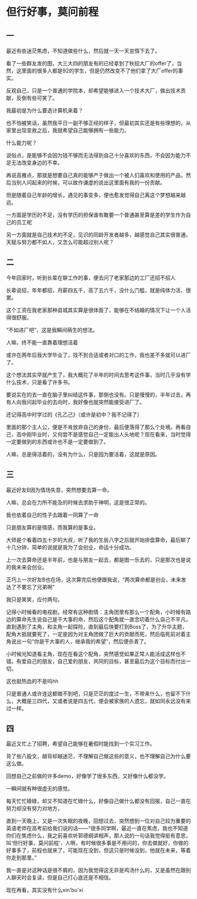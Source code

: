 # 但行好事，莫问前程

## 一

最近有些迷茫焦虑，不知道做些什么，然后就一天一天怠惰下去了。

看了一些群友发的图，大三大四的朋友有的已经拿到了秋招大厂的offer了，当然，这里面的很多人都是92的学生，但是仍然改变不了他们拿了大厂offer的事实。

反观自己，只是一个普通的学院本，却希望能够进入一个技术大厂，做出技术贡献，反倒有些可笑了。

我最初是为什么要选计算机来着？

也不怕被笑话，虽然我平日一副不够正经的样子，但最初其实还是有些理想的，从家里出现变故之后，我就希望自己能够拥有一些能力。

什么能力呢？

说俗点，是能够不会因为钱不够而无法得到自己十分喜欢的东西，不会因为能力不足无法改变身边的不幸。

再说高雅点，那就是想要自己真的能够产于做出一个被人们喜欢和使用的产品，然后当别人问起来的时候，可以故作谦虚的说出这里面有我的一份贡献。

但是随着自己年龄的增长，遇见的事变多，便也愈发觉得自己离这个梦想越来越远。

一方面是学历的不足，没有学历的担保谁有敢要一个普通甚至算是差的学生作为自己的员工呢

另一方面就是自己技术的不足，见识的同龄开发者越多，越感觉自己其实很普通，天赋与努力都不如人，又怎么可能超过别人呢？

## 二

今年回家时，听到长辈在聊工作的事，便去问了老家那边的工厂还招不招人

长辈说招，年年都招，月薪四五千，高了五六千，没什么门槛，就是纯体力活，很累。

这个工资在我老家那种县城其实算是很体面了，能够在不结婚的情况下让一个人活得很舒服。

“不如进厂吧”，这是我瞬间萌生的想法。

人嘛，终不能一直靠着理想活着

或许在两年后我大学毕业了，找不到合适或者对口的工作，我也差不多就可以进厂了。

这个想法其实早就产生了，我大概花了半年的时间去思考这件事，当时几乎没有学什么技术，只是看了许多书。

要说实在的去一直在脑子里纠结这件事，那倒也没有。只是慢慢的，半年过去，再有人向我问起毕业的去向时，我好像也就突然能接受进厂了。

还记得高中时学过的《孔乙己》（或许是初中？我不记得了）

里面的那个主人公，便是不肯放弃自己的身份，最后便落得了那么个处境。再看自己，高中刚毕业时，又何尝不是感觉自己一定能出人头地呢？现在看来，当时觉得一定要做到的东西或许也不是一定要做到了。

人嘛，总是得活着的，没有为什么，只是因为要活着，这就是原因。

## 三

最近好友B因为情场失意，突然想要去算一命。

人嘛，总会在力所不能及的时候去求助于神明，这是很正常的。

我也依着自己的性子去跟着一同算了一命

只是朋友算的是情感，而我算的是事业。

大师是个看着四五十岁的大叔，听了我的生辰八字之后就开始排盘算命，最后聊了十几分钟，简单的说就是我为了会创业，命运十分成功。

上一次去算命还是半年前，也是与朋友一起去，都是图一乐去的，只是那次也是说的我未来会创业。

正巧上一次好友B也在场，这次算完后他便跟我说，“两次算命都是创业，未来发达了不要忘了兄弟啊”

我只是笑笑，应付两句。

记得小时候看的电视剧，经常有这种剧情：主角团里有那么一个配角，小时候有路边的算命先生说自己是干大事的命，然后这个配角就一直念叨着什么自己不平凡，直到遇到了主角，和主角一起探险，直到最后快要打到Boss了，为了升华主题，配角大抵就要死了，一定是因为对主角团做了巨大的贡献而死，然后临死前对着主角说出一句“你是干大事的人，继承我的希望”，然后便杀青了。

小时候光知道看主角，现在在看这个配角，突然感觉如果正常人能活成这样也不错。有爱自己的朋友，自己爱的朋友，共同的目标，甚至最后为这个目标而付出一切。

这也挺热血的不是吗hh

只是普通人或许连这都做不到吧，只是茫茫的度过一生，不带来什么，也留不下什么，大概是三四代，又或者说是四五代，便会被家族的人遗忘，就如同永远没有来过一样。

## 四

最近又忙上了招聘，希望自己能够在暑假时能找到一个实习工作。

背了些八股文，越背却越迷茫，不理解自己做这些的意义，也不理解自己为什么要这么做。

回想自己之前做的许多demo，好像学了很多东西，又好像什么都没学。

一瞬间就有种很虚无的感觉。

每天忙忙碌碌，却又不知道在忙碌什么，好像自己做什么都没有回报，自己一直在努力却没有努力对地方，

直到一天晚上，又是一次失眠的夜晚，回想过去，突然想到一位对自己较为重要的英语老师在高考前给我们说的话——“很多同学啊，最近一直在焦虑，我也不知道你们在焦虑什么，我之前喜欢听郭德纲讲相声，那人说的一句话我觉得挺有意思，叫‘但行好事，莫问前程’，人啊，有时候很多事是不用问的，你去做就好，你做的好事多了，前程也就来了，可能现在没到，但这只是时候没到，他就在未来，等着你走到那里。”

我一直是对这种话是很不屑的，因为我觉得这无非是鸡汤什么的，又是虽然在跟别人聊天时会复读，但是自己打心底还是不相信。

现在再看，其实没有什么xin'bu'xi